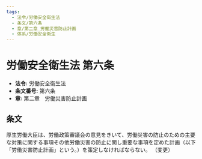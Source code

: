 ```yaml
---
tags:
  - 法令/労働安全衛生法
  - 条文/第六条
  - 章/第二章_労働災害防止計画
  - 体系/労働安全衛生
---
```

# 労働安全衛生法 第六条

- **法令:** 労働安全衛生法
- **条文番号:** 第六条
- **章:** 第二章　労働災害防止計画

## 条文
厚生労働大臣は、労働政策審議会の意見をきいて、労働災害の防止のための主要な対策に関する事項その他労働災害の防止に関し重要な事項を定めた計画（以下「労働災害防止計画」という。）を策定しなければならない。
（変更）


